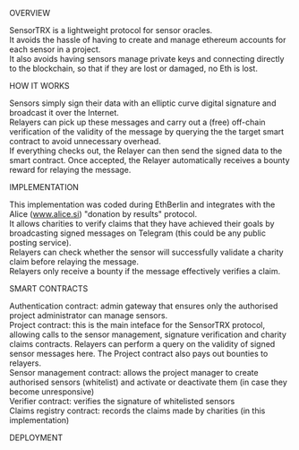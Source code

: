OVERVIEW

SensorTRX is a lightweight protocol for sensor oracles.  
It avoids the hassle of having to create and manage ethereum accounts for each sensor in a project.  
It also avoids having sensors manage private keys and connecting directly to the blockchain, so that if they are lost or damaged, no Eth is lost.  

HOW IT WORKS

Sensors simply sign their data with an elliptic curve digital signature and broadcast it over the Internet.  
Relayers can pick up these messages and carry out a (free) off-chain verification of the validity of the message by querying the the target smart contract to avoid unnecessary overhead.  
If everything checks out, the Relayer can then send the signed data to the smart contract. Once accepted, the Relayer automatically receives a bounty reward for relaying the message.  

IMPLEMENTATION

This implementation was coded during EthBerlin and integrates with the Alice (www.alice.si) "donation by results" protocol.  
It allows charities to verify claims that they have achieved their goals by broadcasting signed messages on Telegram (this could be any public posting service).  
Relayers can check whether the sensor will successfully validate a charity claim before relaying the message.  
Relayers only receive a bounty if the message effectively verifies a claim.  

SMART CONTRACTS

Authentication contract: admin gateway that ensures only the authorised project administrator can manage sensors.  
Project contract: this is the main inteface for the SensorTRX protocol, allowing calls to the sensor management, signature verification and charity claims contracts. Relayers can perform a query on the validity of signed sensor messages here. The Project contract also pays out bounties to relayers.  
Sensor management contract: allows the project manager to create authorised sensors (whitelist) and activate or deactivate them (in case they become unresponsive)  
Verifier contract: verifies the signature of whitelisted sensors  
Claims registry contract: records the claims made by charities (in this implementation)  

DEPLOYMENT
